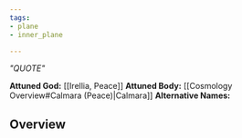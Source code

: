 ```yaml
---
tags:
- plane
- inner_plane

---
```

*"QUOTE"*

**Attuned God:** [[Irellia, Peace]]
**Attuned Body:** [[Cosmology Overview#Calmara (Peace)|Calmara]]
**Alternative Names:**
## Overview